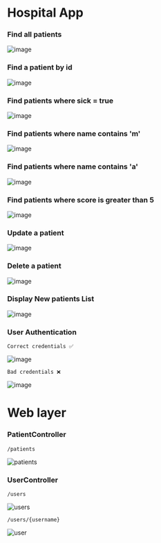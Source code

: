 # Hospital App 

### Find all patients
![image](https://github.com/m-mourouh/hospital-app/assets/60442896/2e39b23f-3d8c-495d-9578-ae4fa63f644c)

### Find a patient by id
![image](https://github.com/m-mourouh/hospital-app/assets/60442896/f72366e8-3b93-4e65-89e7-b8f3e87b7408)

### Find patients where sick = true
![image](https://github.com/m-mourouh/hospital-app/assets/60442896/8d5078a1-b664-4ab1-8aac-25518d0e41aa)

### Find patients where name contains 'm'
![image](https://github.com/m-mourouh/hospital-app/assets/60442896/ad0dead6-401a-4ae2-a5fe-af84b8de869f)


### Find patients where name contains 'a'
![image](https://github.com/m-mourouh/hospital-app/assets/60442896/c03c1c7c-d549-481a-a4d6-928501f1e8a5)

### Find patients where score is greater than 5
![image](https://github.com/m-mourouh/hospital-app/assets/60442896/5626df09-2453-4269-bf86-e87c02de55d3)

### Update a patient
![image](https://github.com/m-mourouh/hospital-app/assets/60442896/fe56f160-fba3-483b-b393-b6ec428ce56e)

### Delete a patient
![image](https://github.com/m-mourouh/hospital-app/assets/60442896/227938df-1c5c-4c65-8641-5fb8361663bc)

### Display New patients List
![image](https://github.com/m-mourouh/hospital-app/assets/60442896/01c1308a-1480-4431-b51a-d70d39dea7d1)

### User Authentication 
`Correct credentials ✅`

![image](https://github.com/m-mourouh/hospital-app/assets/60442896/7ee36b9c-05ba-4e8c-96ad-93f82a23a293)

`Bad credentials ❌`

![image](https://github.com/m-mourouh/hospital-app/assets/60442896/a0ea299e-7137-4a66-9727-4dc7c7f3152e)

# Web layer
### PatientController
`/patients`

![patients](https://github.com/m-mourouh/hospital-app/assets/60442896/601e6970-d6cf-4685-986b-cf1dc254b518)

### UserController
`/users`

![users](https://github.com/m-mourouh/hospital-app/assets/60442896/834bc4df-1f31-4279-9042-d7643ceb6736)

`/users/{username}`

![user](https://github.com/m-mourouh/hospital-app/assets/60442896/3348ce09-1ab5-444e-88c7-83d7a061ff59)



